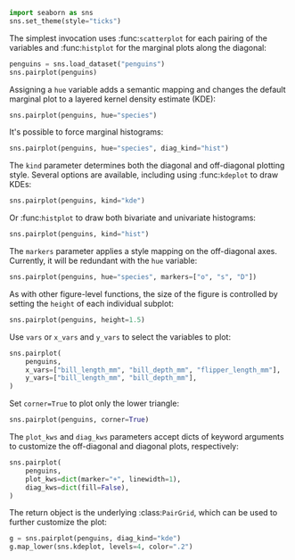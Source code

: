 ```python
import seaborn as sns
sns.set_theme(style="ticks")
```
The simplest invocation uses :func:`scatterplot` for each pairing of the variables and :func:`histplot` for the marginal plots along the diagonal:

```python
penguins = sns.load_dataset("penguins")
sns.pairplot(penguins)
```
Assigning a ``hue`` variable adds a semantic mapping and changes the default marginal plot to a layered kernel density estimate (KDE):

```python
sns.pairplot(penguins, hue="species")
```
It's possible to force marginal histograms:

```python
sns.pairplot(penguins, hue="species", diag_kind="hist")
```
The ``kind`` parameter determines both the diagonal and off-diagonal plotting style. Several options are available, including using :func:`kdeplot` to draw KDEs:

```python
sns.pairplot(penguins, kind="kde")
```
Or :func:`histplot` to draw both bivariate and univariate histograms:

```python
sns.pairplot(penguins, kind="hist")
```
The ``markers`` parameter applies a style mapping on the off-diagonal axes. Currently, it will be redundant with the ``hue`` variable:

```python
sns.pairplot(penguins, hue="species", markers=["o", "s", "D"])
```
As with other figure-level functions, the size of the figure is controlled by setting the ``height`` of each individual subplot:

```python
sns.pairplot(penguins, height=1.5)
```
Use ``vars`` or ``x_vars`` and ``y_vars`` to select the variables to plot:

```python
sns.pairplot(
    penguins,
    x_vars=["bill_length_mm", "bill_depth_mm", "flipper_length_mm"],
    y_vars=["bill_length_mm", "bill_depth_mm"],
)
```
Set ``corner=True`` to plot only the lower triangle:

```python
sns.pairplot(penguins, corner=True)
```
The ``plot_kws`` and ``diag_kws`` parameters accept dicts of keyword arguments to customize the off-diagonal and diagonal plots, respectively:

```python
sns.pairplot(
    penguins,
    plot_kws=dict(marker="+", linewidth=1),
    diag_kws=dict(fill=False),
)
```
The return object is the underlying :class:`PairGrid`, which can be used to further customize the plot:

```python
g = sns.pairplot(penguins, diag_kind="kde")
g.map_lower(sns.kdeplot, levels=4, color=".2")
```
